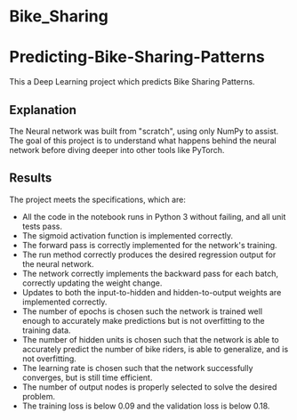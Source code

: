 # Bike_Sharing

# Predicting-Bike-Sharing-Patterns
This a Deep Learning project which predicts Bike Sharing Patterns.  

## Explanation
The Neural network was built from "scratch", using only NumPy to assist. 
The goal of this project is to understand what happens behind the neural network
before diving deeper into other tools like PyTorch.

## Results
The project meets the specifications, which are:

* All the code in the notebook runs in Python 3 without failing, and all unit tests pass.
* The sigmoid activation function is implemented correctly.
* The forward pass is correctly implemented for the network's training.
* The run method correctly produces the desired regression output for the neural network.
* The network correctly implements the backward pass for each batch, correctly updating the weight change.
* Updates to both the input-to-hidden and hidden-to-output weights are implemented correctly.
* The number of epochs is chosen such the network is trained well enough to accurately make predictions but is not overfitting to the training data.
* The number of hidden units is chosen such that the network is able to accurately predict the number of bike riders, is able to generalize, and is not overfitting.
* The learning rate is chosen such that the network successfully converges, but is still time efficient.
* The number of output nodes is properly selected to solve the desired problem.
* The training loss is below 0.09 and the validation loss is below 0.18.

